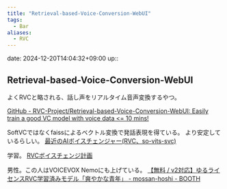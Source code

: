 ```yaml
---
title: "Retrieval-based-Voice-Conversion-WebUI"
tags:
  - Bar
aliases:
  - RVC
---
```


date: 2024-12-20T14:04:32+09:00
up:: 

## Retrieval-based-Voice-Conversion-WebUI
よくRVCと略される、話し声をリアルタイム音声変換するやつ。

[GitHub - RVC-Project/Retrieval-based-Voice-Conversion-WebUI: Easily train a good VC model with voice data \<= 10 mins!](https://github.com/RVC-Project/Retrieval-based-Voice-Conversion-WebUI)


SoftVCではなくfaissによるベクトル変換で発話表現を得ている。
より安定しているらしい。
[最近のAIボイスチェンジャー(RVC、so-vits-svc)](https://zenn.dev/tonimono/articles/5c35e87a29af15)

学習。
[RVCボイスチェンジ計画](https://zenn.dev/mossan_hoshi/scraps/249c1b5c9d7131)

男性。この人はVOICEVOX Nemoにも上げている。
[【無料 / v2対応】ゆるライセンスRVC学習済みモデル「爽やかな青年」 - mossan-hoshi - BOOTH](https://mossan-hoshi.booth.pm/items/4768759)
